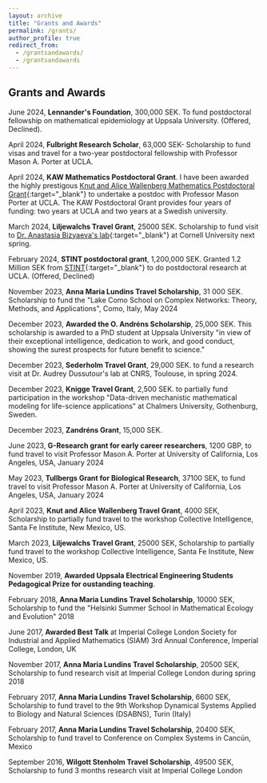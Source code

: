 ```yaml
---
layout: archive
title: "Grants and Awards"
permalink: /grants/
author_profile: true
redirect_from: 
  - /grantsandawards/
  - /grantsandawards
---
```

## Grants and Awards
June 2024, **Lennander's Foundation**, 300,000 SEK. To fund postdoctoral fellowship on mathematical epidemiology at Uppsala University. (Offered, Declined).

April 2024, **Fulbright Research Scholar**, 63,000 SEK- Scholarship to fund visas and travel for a two-year postdoctoral fellowship with Professor Mason A. Porter at UCLA.

April 2024, **KAW Mathematics Postdoctoral Grant**. I have been awarded the highly prestigous [Knut and Alice Wallenberg Mathematics Postdoctoral Grant](https://kaw.wallenberg.org/en/press/18-mathematicians-receive-research-funding){:target="_blank"} to undertake a postdoc with Professor Mason Porter at UCLA. The KAW Postdoctoral Grant provides four years of funding: two years at UCLA and two years at a Swedish university.

March 2024, **Liljewalchs Travel Grant**, 25000 SEK. Scholarship to fund visit to [Dr. Anastasia Bizyaeva's lab](https://anastasiabzv.github.io/){:target="_blank"} at Cornell University next spring. 

February 2024, **STINT postdoctoral grant**, 1,200,000 SEK. Granted 1.2 Million SEK from [STINT](https://www.stint.se/en/program/stint-international-postdoc/){:target="_blank"} to do postdoctoral research at UCLA. (Offered, Declined) 

November 2023,  **Anna Maria Lundins Travel Scholarship**, 31 000 SEK. Scholarship to fund the "Lake Como School on Complex Networks: Theory, Methods, and Applications", Como, Italy, May 2024

December 2023, **Awarded the O. Andréns Scholarship**, 25,000 SEK. This scholarship is awarded to a PhD student at Uppsala University "in view of their exceptional intelligence, dedication to work, and good conduct, showing the surest prospects for future benefit to science."

December 2023, **Sederholm Travel Grant**, 29,000 SEK. to fund a research visit at Dr. Audrey Dussutour's lab at CNRS, Toulouse, in spring 2024.

December 2023, **Knigge Travel Grant**, 2,500 SEK. to partially fund participation in the workshop "Data-driven mechanistic mathematical modeling for life-science applications" at Chalmers University, Gothenburg, Sweden.

December 2023, **Zandréns Grant**, 15,000 SEK.

June 2023, **G-Research grant for early career researchers**, 1200 GBP, to fund travel to visit Professor Mason A. Porter at University of California, Los Angeles, USA, January 2024

May 2023,  **Tullbergs Grant for Biological Research**, 37100 SEK, to fund travel to visit Professor Mason A. Porter at University of California, Los Angeles, USA, January 2024

April 2023, **Knut and Alice Wallenberg Travel Grant**, 4000 SEK, Scholarship to partially fund travel to the workshop Collective Intelligence, Santa Fe Institute, New Mexico, US. 

March 2023, **Liljewalchs Travel Grant**, 25000 SEK, Scholarship to partially fund travel to the workshop Collective Intelligence, Santa Fe Institute, New Mexico, US. 

November 2019, **Awarded Uppsala Electrical Engineering Students Pedagogical Prize for oustanding teaching**.

February 2018, **Anna Maria Lundins Travel Scholarship**, 10000 SEK, Scholarship to fund the "Helsinki Summer School in Mathematical Ecology and Evolution" 2018

June 2017, **Awarded Best Talk** at Imperial College London Society for Industrial and Applied Mathematics (SIAM) 3rd Annual Conference, Imperial College, London, UK

November 2017, **Anna Maria Lundins Travel Scholarship**, 20500 SEK, Scholarship to fund research visit at Imperial College London during spring 2018

February 2017, **Anna Maria Lundins Travel Scholarship**, 6600 SEK, Scholarship to fund travel to the 9th Workshop Dynamical Systems Applied to Biology and Natural Sciences (DSABNS), Turin (Italy)

February 2017, **Anna Maria Lundins Travel Scholarship**, 20400 SEK, Scholarship to fund travel to Conference on Complex Systems in Cancún, Mexico
 
September 2016, **Wilgott Stenholm Travel Scholarship**, 49500 SEK, Scholarship to fund 3 months research visit at Imperial College London
